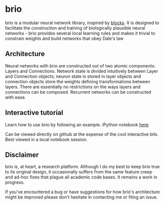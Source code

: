 # brio
brio is a modular neural network library, inspired by [blocks](https://github.com/mila-udem/blocks).
It is designed to facilitate the construction and training of biologically plausible neural networks - brio provides
several local learning rules and makes it trivial to constrain weights and build networks that obey Dale's law

## Architecture
Neural networks with brio are constructed out of two atomic components: Layers and Connections. Network state is
divided intuitively between Layer and Connection objects; neuron state is stored in layer objects and connection
objects store the weights defining transformations between layers. There are essentially no restrictions on the ways
layers and connections can be composed. Recurrent networks can be constructed with ease.

## Interactive tutorial

Learn how to use brio by following an example. iPython notebook [here](https://github.com/rueberger/brio/blob/master/examples/SAILnet.ipynb).

Can be viewed directly on github at the expense of the cool interactive bits. Best viewed in a local notebook session.

## Disclaimer

brio is, at heart, a research platform. Although I do my best to keep brio true to its original design, it occasionally suffers from the same feature creep and ad-hoc fixes that plague all academic code bases. It remains a work in progress.

If you've encountered a bug or have suggestions for how brio's architecture might be improved please don't hesitate in contacting me or filing an issue. 

